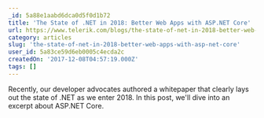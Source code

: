 ```yaml
---
_id: 5a88e1aabd6dca0d5f0d1b72
title: 'The State of .NET in 2018: Better Web Apps with ASP.NET Core'
url: https://www.telerik.com/blogs/the-state-of-net-in-2018-better-web-apps-with-aspnet-core
category: articles
slug: 'the-state-of-net-in-2018-better-web-apps-with-asp-net-core'
user_id: 5a83ce59d6eb0005c4ecda2c
createdOn: '2017-12-08T04:57:19.000Z'
tags: []
---
```


Recently, our developer advocates authored a whitepaper that clearly lays out the state of .NET  as we enter 2018. In this post, we'll dive into an excerpt about ASP.NET Core.
